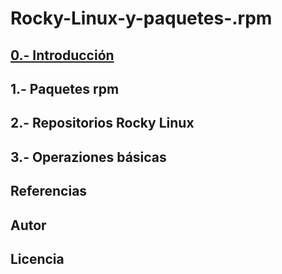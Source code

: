 # Rocky-Linux-y-paquetes-.rpm
## [0.- Introducción](contenido/Introduccion.md)
## 1.- Paquetes rpm
## 2.- Repositorios Rocky Linux
## 3.- Operaziones básicas
## Referencias
## Autor
## Licencia
